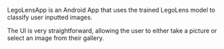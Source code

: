 LegoLensApp is an Android App that uses the trained LegoLens model to classify user inputted images.

The UI is very straightforward, allowing the user to either take a picture or select an image from their gallery.

